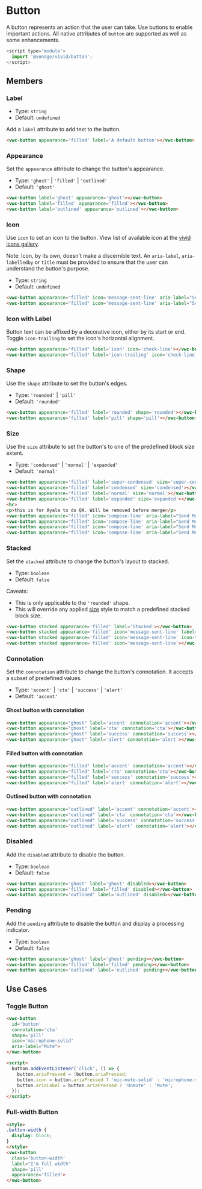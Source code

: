 # Button

A button represents an action that the user can take. Use buttons to enable important actions.
All native attributes of `button` are supported as well as some enhancements.


```js
<script type='module'>
  import '@vonage/vivid/button';
</script>
```

## Members

### Label

- Type: `string`
- Default: `undefined`

Add a `label` attribute to add text to the button.

```html preview
<vwc-button appearance='filled' label='A default button'></vwc-button>
```

### Appearance

Set the `appearance` attribute to change the button's appearance.

- Type: `'ghost'` | `'filled'` | `'outlined'`
- Default: `'ghost'`

```html preview
<vwc-button label='ghost' appearance='ghost'></vwc-button>
<vwc-button label='filled' appearance='filled'></vwc-button>
<vwc-button label='outlined' appearance='outlined'></vwc-button>
```

### Icon

Use `icon` to set an icon to the button.
View list of available icon at the [vivid icons gallery](https://icons.vivid.vonage.com).

Note: Icon, by its own, doesn't make a discernible text. An `aria-label`, `aria-labelledby` or `title` must be provided to ensure that the user can understand the button's purpose.

- Type: `string`
- Default: `undefined`

```html preview
<vwc-button appearance="filled" icon='message-sent-line' aria-label="Send Message"></vwc-button>
<vwc-button appearance="filled" icon='message-sent-line' aria-label="Send Message" shape="pill"></vwc-button>
```

### Icon with Label

Button text can be affixed by a decorative icon, either by its start or end.
Toggle `icon-trailing` to set the icon's horizontal alignment.

```html preview
<vwc-button appearance="filled" label='icon' icon='check-line'></vwc-button>
<vwc-button appearance="filled" label='icon-trailing' icon='check-line' icon-trailing></vwc-button>
```

### Shape

Use the `shape` attribute to set the button's edges.

- Type: `'rounded'` | `'pill'`
- Default: `'rounded'`

```html preview
<vwc-button appearance='filled' label='rounded' shape='rounded'></vwc-button>
<vwc-button appearance='filled' label='pill' shape='pill'></vwc-button>
```

### Size

Use the `size` attribute to set the button's to one of the predefined block size extent.

- Type: `'condensed'` | `'normal'` | `'expanded'`
- Default: `'normal'`

```html preview
<vwc-button appearance='filled' label='super-condensed' size='super-condensed'></vwc-button>
<vwc-button appearance='filled' label='condensed' size='condensed'></vwc-button>
<vwc-button appearance='filled' label='normal' size='normal'></vwc-button>
<vwc-button appearance='filled' label='expanded' size='expanded'></vwc-button>
<hr>
<p>this is for Ayala to do QA. Will be removed before merge</p>
<vwc-button appearance="filled" icon='compose-line' aria-label="Send Message" size='super-condensed'></vwc-button>
<vwc-button appearance="filled" icon='compose-line' aria-label="Send Message" size='condensed'></vwc-button>
<vwc-button appearance="filled" icon='compose-line' aria-label="Send Message" size='normal'></vwc-button>
<vwc-button appearance="filled" icon='compose-line' aria-label="Send Message" size='expanded'></vwc-button>
```

### Stacked

Set the `stacked` attribute to change the button's layout to stacked.

- Type: `boolean`
- Default: `false`

Caveats:

- This is only applicable to the `'rounded'` shape.
- This will override any applied [size](#size) style to match a predefined stacked block size.

```html preview
<vwc-button stacked appearance='filled' label='Stacked'></vwc-button>
<vwc-button stacked appearance='filled' icon='message-sent-line' label='With Icon'></vwc-button>
<vwc-button stacked appearance='filled' icon='message-sent-line' icon-trailing label='Icon Trailing'></vwc-button>
<vwc-button stacked appearance='filled' icon='message-sent-line'></vwc-button>
```

### Connotation

Set the `connotation` attribute to change the button's connotation.
It accepts a subset of predefined values.

- Type: `'accent'` | `'cta'` | `'success'` | `'alert'`
- Default: `'accent'`

#### Ghost button with connotation

```html preview
<vwc-button appearance="ghost" label='accent' connotation='accent'></vwc-button>
<vwc-button appearance="ghost" label='cta' connotation='cta'></vwc-button>
<vwc-button appearance="ghost" label='success' connotation='success'></vwc-button>
<vwc-button appearance="ghost" label='alert' connotation='alert'></vwc-button>
```

#### Filled button with connotation

```html preview
<vwc-button appearance="filled" label='accent' connotation='accent'></vwc-button>
<vwc-button appearance="filled" label='cta' connotation='cta'></vwc-button>
<vwc-button appearance="filled" label='success' connotation='success'></vwc-button>
<vwc-button appearance="filled" label='alert' connotation='alert'></vwc-button>
```

#### Outlined button with connotation

```html preview
<vwc-button appearance="outlined" label='accent' connotation='accent'></vwc-button>
<vwc-button appearance="outlined" label='cta' connotation='cta'></vwc-button>
<vwc-button appearance="outlined" label='success' connotation='success'></vwc-button>
<vwc-button appearance="outlined" label='alert' connotation='alert'></vwc-button>
```

### Disabled

Add the `disabled` attribute to disable the button.

- Type: `boolean`
- Default: `false`

```html preview
<vwc-button appearance='ghost' label='ghost' disabled></vwc-button>
<vwc-button appearance='filled' label='filled' disabled></vwc-button>
<vwc-button appearance='outlined' label='outlined' disabled></vwc-button>
```

### Pending

Add the `pending` attribute to disable the button and display a processing indicator.

- Type: `boolean`
- Default: `false`

```html preview
<vwc-button appearance='ghost' label='ghost' pending></vwc-button>
<vwc-button appearance='filled' label='filled' pending></vwc-button>
<vwc-button appearance='outlined' label='outlined' pending></vwc-button>
```

## Use Cases

### Toggle Button

```html preview
<vwc-button
  id='button'
  connotation='cta'
  shape='pill'
  icon='microphone-solid'
  aria-label="Mute">
</vwc-button>

<script>
  button.addEventListener('click', () => {
    button.ariaPressed = !button.ariaPressed;
    button.icon = button.ariaPressed ? 'mic-mute-solid' : 'microphone-solid';
    button.ariaLabel = button.ariaPressed ? 'Unmute' : 'Mute';
  });
</script>
```

### Full-width Button
```html preview
<style>
.button-width {
  display: block;
}
</style>
<vwc-button
  class='button-width'
  label="I'm full width"
  shape='pill'
  appearance='filled'>
</vwc-button>
```
